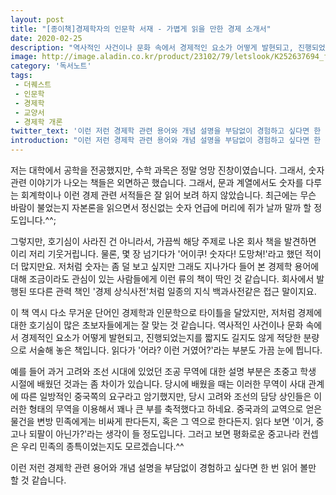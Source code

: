 ```yaml
---
layout: post
title: "[종이책]경제학자의 인문학 서재 - 가볍게 읽을 만한 경제 소개서"
date: 2020-02-25
description: "역사적인 사건이나 문화 속에서 경제적인 요소가 어떻게 발현되고, 진행되었는지를 짧지도 길지도 않게 적당한 분량으로 서술해 놓은 책입니다."
image: http://image.aladin.co.kr/product/23102/79/letslook/K252637694_f.jpg
category: '독서노트'
tags: 
 - 더퀘스트
 - 인문학
 - 경제학
 - 교양서
 - 경제학 개론
twitter_text: '이런 저런 경제학 관련 용어와 개념 설명을 부담없이 경험하고 싶다면 한 번 읽어 볼만 할 것 같습니다.'
introduction: "이런 저런 경제학 관련 용어와 개념 설명을 부담없이 경험하고 싶다면 한 번 읽어 볼만 할 것 같습니다."
---
```


저는 대학에서 공학을 전공했지만, 수학 과목은 정말 엉망 진창이였습니다. 그래서, 숫자 관련 이야기가 나오는 책들은 외면하곤 했습니다. 그래서, 문과 계열에서도 숫자를 다루는 회계학이나 이런 경제 관련 서적들은 잘 읽어 보려 하지 않았습니다. 최근에는 무슨 바람이 불었는지 자본론을 읽으면서 정신없는 숫자 언급에 머리에 쥐가 날까 말까 할 정도입니다.^^;

그렇지만, 호기심이 사라진 건 아니라서, 가끔씩 해당 주제로 나온 회사 책을 발견하면 이리 저리 기웃거립니다. 물론, 몇 장 넘기다가 '어이쿠! 숫자다! 도망쳐!'라고 했던 적이 더 많지만요. 저처럼 숫자는 좀 덜 보고 싶지만 그래도 지나가다 들어 본 경제학 용어에 대해 조금이라도 관심이 있는 사람들에게 이런 류의 책이 딱인 것 같습니다. 회사에서 발행된 또다른 관력 책인 '경제 상식사전'처럼 일종의 지식 백과사전같은 접근 말이지요.

이 책 역시 다소 무거운 단어인 경제학과 인문학으로 타이틀을 달았지만, 저처럼 경제에 대한 호기심이 많은 초보자들에게는 잘 맞는 것 같습니다. 역사적인 사건이나 문화 속에서 경제적인 요소가 어떻게 발현되고, 진행되었는지를 짧지도 길지도 않게 적당한 분량으로 서술해 놓은 책입니다. 읽다가 '어라? 이런 거였어?'라는 부분도 가끔 눈에 띕니다.

예를 들어 과거 고려와 조선 시대에 있었던 조공 무역에 대한 설명 부분은 초중고 학생 시절에 배웠던 것과는 좀 차이가 있습니다. 당시에 배웠을 때는 이러한 무역이 사대 관계에 따른 일방적인 중국쪽의 요구라고 암기했지만, 당시 고려와 조선의 담당 상인들은 이러한 형태의 무역을 이용해서 꽤나 큰 부를 축적했다고 하네요. 중국과의 교역으로 얻은 물건을 변방 민족에게는 비싸게 판다든지, 혹은 그 역으로 한다든지. 읽다 보면 '이거, 중고나 되팔이 아닌가?'라는 생각이 들 정도입니다. 그러고 보면 평화로운 중고나라 컨셉은 우리 민족의 종특이었는지도 모르겠습니다.^^

이런 저런 경제학 관련 용어와 개념 설명을 부담없이 경험하고 싶다면 한 번 읽어 볼만 할 것 같습니다.